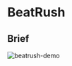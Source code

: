 # BeatRush

## Brief
![beatrush-demo](https://media4.giphy.com/media/v1.Y2lkPTc5MGI3NjExMWhqczVhMHdwNjVkcGZ0M2hsc2JpN2trNXNwOXRhNjY4MnZmZWZuNiZlcD12MV9pbnRlcm5hbF9naWZfYnlfaWQmY3Q9Zw/RFOOgShL5MClgasjF7/giphy.gif)